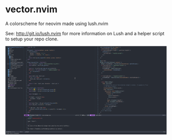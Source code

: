 vector.nvim
===

A colorscheme for neovim made using lush.nvim

See: http://git.io/lush.nvim for more information on Lush and a helper script
to setup your repo clone.

![Screenshot](https://raw.githubusercontent.com/resonyze/vector.nvim/master/screenshots/screenshot.png) 
